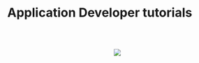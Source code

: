 # Application Developer tutorials
<br> <br>
<p align=center>
  <img
  src="https://cloud.githubusercontent.com/assets/2712405/15596264/148f2a06-2394-11e6-88e7-73e1c7e174a2.png"></img>
 <br><br>
</p>